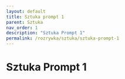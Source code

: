 ```yaml
---
layout: default
title: Sztuka prompt 1
parent: Sztuka
nav_order: 1
description: "Sztuka Prompt 1"
permalink: /rozrywka/sztuka/sztuka-prompt-1
---
```


# Sztuka Prompt 1